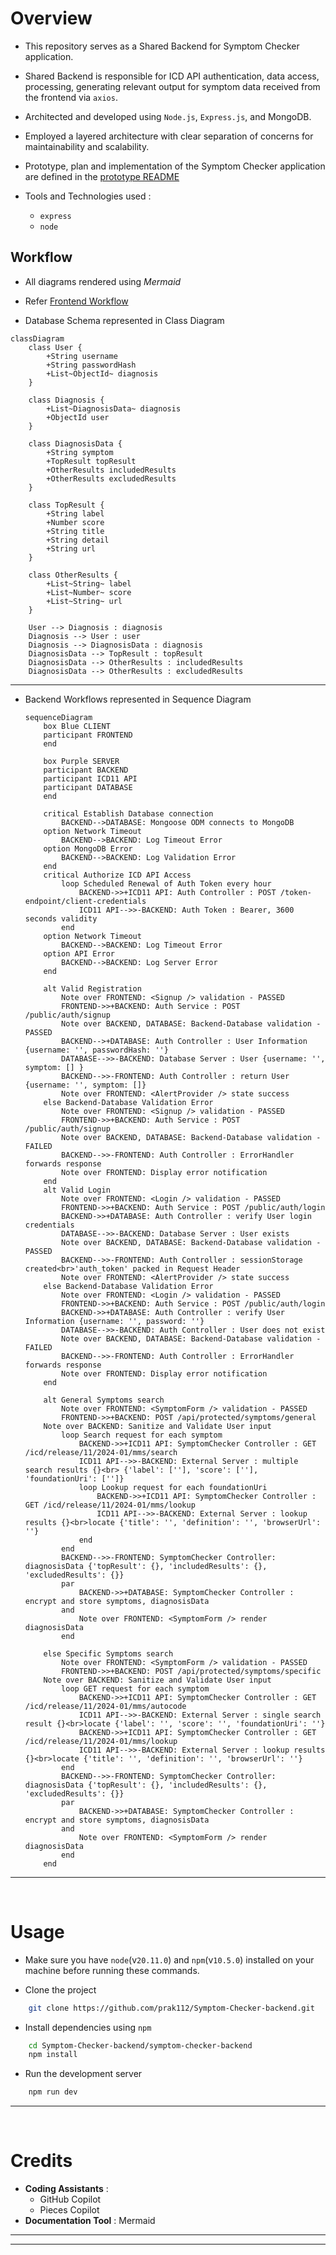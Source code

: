 # Overview
- This repository serves as a Shared Backend for Symptom Checker application.
- Shared Backend is responsible for ICD API authentication, data access, processing, generating relevant output for symptom data received from the frontend via `axios`.
- Architected and developed using `Node.js`, `Express.js`, and MongoDB.
- Employed a layered architecture with clear separation of concerns for maintainability and scalability.

- Prototype, plan and implementation of the Symptom Checker application are defined in the [prototype README](https://github.com/prak112/ICD11-SymptomChecker#oveview)
- Tools and Technologies used : 
    - `express`
    - `node`

## Workflow
- All diagrams rendered using *Mermaid*
- Refer [Frontend Workflow](https://github.com/prak112/Symptom-Checker-frontend#workflow)

- Database Schema represented in Class Diagram

```mermaid
classDiagram
    class User {
        +String username
        +String passwordHash
        +List~ObjectId~ diagnosis
    }

    class Diagnosis {
        +List~DiagnosisData~ diagnosis
        +ObjectId user
    }

    class DiagnosisData {
        +String symptom
        +TopResult topResult
        +OtherResults includedResults
        +OtherResults excludedResults
    }

    class TopResult {
        +String label
        +Number score
        +String title
        +String detail
        +String url
    }

    class OtherResults {
        +List~String~ label
        +List~Number~ score
        +List~String~ url
    }

    User --> Diagnosis : diagnosis
    Diagnosis --> User : user
    Diagnosis --> DiagnosisData : diagnosis
    DiagnosisData --> TopResult : topResult
    DiagnosisData --> OtherResults : includedResults
    DiagnosisData --> OtherResults : excludedResults

```

<hr>

- Backend Workflows represented in Sequence Diagram

    ```mermaid
    sequenceDiagram
        box Blue CLIENT
        participant FRONTEND
        end

        box Purple SERVER
        participant BACKEND
        participant ICD11 API
        participant DATABASE
        end

        critical Establish Database connection
            BACKEND-->DATABASE: Mongoose ODM connects to MongoDB
        option Network Timeout
            BACKEND-->BACKEND: Log Timeout Error
        option MongoDB Error
            BACKEND-->BACKEND: Log Validation Error
        end
        critical Authorize ICD API Access
            loop Scheduled Renewal of Auth Token every hour
                BACKEND->>+ICD11 API: Auth Controller : POST /token-endpoint/client-credentials
                ICD11 API-->>-BACKEND: Auth Token : Bearer, 3600 seconds validity
            end
        option Network Timeout
            BACKEND-->BACKEND: Log Timeout Error
        option API Error
            BACKEND-->BACKEND: Log Server Error    
        end

        alt Valid Registration
            Note over FRONTEND: <Signup /> validation - PASSED
            FRONTEND->>+BACKEND: Auth Service : POST /public/auth/signup
            Note over BACKEND, DATABASE: Backend-Database validation - PASSED        
            BACKEND-->+DATABASE: Auth Controller : User Information {username: '', passwordHash: ''}
            DATABASE-->>-BACKEND: Database Server : User {username: '', symptom: [] }
            BACKEND-->>-FRONTEND: Auth Controller : return User {username: '', symptom: []}
            Note over FRONTEND: <AlertProvider /> state success
        else Backend-Database Validation Error
            Note over FRONTEND: <Signup /> validation - PASSED
            FRONTEND->>+BACKEND: Auth Service : POST /public/auth/signup
            Note over BACKEND, DATABASE: Backend-Database validation - FAILED
            BACKEND-->>-FRONTEND: Auth Controller : ErrorHandler forwards response
            Note over FRONTEND: Display error notification
        end
        alt Valid Login
            Note over FRONTEND: <Login /> validation - PASSED
            FRONTEND->>+BACKEND: Auth Service : POST /public/auth/login
            BACKEND->>+DATABASE: Auth Controller : verify User login credentials
            DATABASE-->>-BACKEND: Database Server : User exists
            Note over BACKEND, DATABASE: Backend-Database validation - PASSED
            BACKEND-->>-FRONTEND: Auth Controller : sessionStorage created<br>'auth_token' packed in Request Header
            Note over FRONTEND: <AlertProvider /> state success
        else Backend-Database Validation Error
            Note over FRONTEND: <Login /> validation - PASSED
            FRONTEND->>+BACKEND: Auth Service : POST /public/auth/login
            BACKEND->>+DATABASE: Auth Controller : verify User Information {username: '', password: ''}
            DATABASE-->>-BACKEND: Auth Controller : User does not exist
            Note over BACKEND, DATABASE: Backend-Database validation - FAILED
            BACKEND-->>-FRONTEND: Auth Controller : ErrorHandler forwards response
            Note over FRONTEND: Display error notification
        end

        alt General Symptoms search
            Note over FRONTEND: <SymptomForm /> validation - PASSED
            FRONTEND->>+BACKEND: POST /api/protected/symptoms/general
        Note over BACKEND: Sanitize and Validate User input
            loop Search request for each symptom  
                BACKEND->>+ICD11 API: SymptomChecker Controller : GET /icd/release/11/2024-01/mms/search
                ICD11 API-->>-BACKEND: External Server : multiple search results {}<br> {'label': [''], 'score': [''], 'foundationUri': ['']}
                loop Lookup request for each foundationUri 
                    BACKEND->>+ICD11 API: SymptomChecker Controller : GET /icd/release/11/2024-01/mms/lookup 
                    ICD11 API-->>-BACKEND: External Server : lookup results {}<br>locate {'title': '', 'definition': '', 'browserUrl': ''}
                end
            end
            BACKEND-->>-FRONTEND: SymptomChecker Controller: diagnosisData {'topResult': {}, 'includedResults': {}, 'excludedResults': {}}
            par
                BACKEND->>+DATABASE: SymptomChecker Controller : encrypt and store symptoms, diagnosisData
            and
                Note over FRONTEND: <SymptomForm /> render diagnosisData
            end

        else Specific Symptoms search
            Note over FRONTEND: <SymptomForm /> validation - PASSED
            FRONTEND->>+BACKEND: POST /api/protected/symptoms/specific
        Note over BACKEND: Sanitize and Validate User input 
            loop GET request for each symptom   
                BACKEND->>+ICD11 API: SymptomChecker Controller : GET /icd/release/11/2024-01/mms/autocode
                ICD11 API-->>-BACKEND: External Server : single search result {}<br>locate {'label': '', 'score': '', 'foundationUri': ''} 
                BACKEND->>+ICD11 API: SymptomChecker Controller : GET /icd/release/11/2024-01/mms/lookup 
                ICD11 API-->>-BACKEND: External Server : lookup results {}<br>locate {'title': '', 'definition': '', 'browserUrl': ''}
            end
            BACKEND-->>-FRONTEND: SymptomChecker Controller: diagnosisData {'topResult': {}, 'includedResults': {}, 'excludedResults': {}}
            par
                BACKEND->>+DATABASE: SymptomChecker Controller : encrypt and store symptoms, diagnosisData
            and
                Note over FRONTEND: <SymptomForm /> render diagnosisData
            end
        end
    ```

<hr>
<br>

# Usage
- Make sure you have `node`(v`20.11.0`) and `npm`(v`10.5.0`) installed on your machine before running these commands.

- Clone the project
```bash
    git clone https://github.com/prak112/Symptom-Checker-backend.git
```

- Install dependencies using `npm`
```bash
    cd Symptom-Checker-backend/symptom-checker-backend
    npm install
```

- Run the development server
```bash
    npm run dev
``` 

<hr>
<br>

# Credits
- **Coding Assistants** : 
    - GitHub Copilot
    - Pieces Copilot
- **Documentation Tool** : Mermaid

<hr>
<hr>

